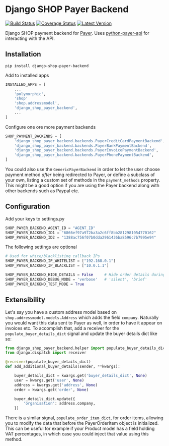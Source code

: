 Django SHOP Payer Backend
=========================

[![Build Status](https://travis-ci.org/dessibelle/django-shop-payer-backend.svg?branch=develop)](https://travis-ci.org/dessibelle/django-shop-payer-backend) [![Coverage Status](https://coveralls.io/repos/dessibelle/django-shop-payer-backend/badge.svg)](https://coveralls.io/r/dessibelle/django-shop-payer-backend) [![Latest Version](https://pypip.in/version/django-shop-payer-backend/badge.svg?style=flat)](https://pypi.python.org/pypi/django-shop-payer-backend/)

Django SHOP payment backend for [Payer](http://payer.se). Uses [python-payer-api](https://github.com/dessibelle/python-payer-api) for interacting with the API.


Installation
------------

	pip install django-shop-payer-backend

Add to installed apps

```python
INSTALLED_APPS = [
    ...
    'polymorphic',
    'shop'
    'shop.addressmodel',
    'django_shop_payer_backend',
    ...
]
```

Configure one ore more payment backends

```python
SHOP_PAYMENT_BACKENDS = [
    'django_shop_payer_backend.backends.PayerCreditCardPaymentBackend',
    'django_shop_payer_backend.backends.PayerBankPaymentBackend',
    'django_shop_payer_backend.backends.PayerInvoicePaymentBackend',
    'django_shop_payer_backend.backends.PayerPhonePaymentBackend',
]
```

You could also use the `GenericPayerBackend` in order to let the user choose
payment method *after* being redirected to Payer, or define a subclass of your
own, listing a custom set of methods in the `payment_methods` property. This
might be a good option if you are using the Payer backend along with other
backends such as Paypal etc. 


Configuration
-------------

Add your keys to settings.py

```python
SHOP_PAYER_BACKEND_AGENT_ID = "AGENT_ID"
SHOP_PAYER_BACKEND_ID1 = "6866ef97a972ba3a2c6ff8bb2812981054770162"
SHOP_PAYER_BACKEND_ID2 = "1388ac756f07b0dda2961436ba8596c7b7995e94"
```

The following settings are optional

```python    
# Used for white/blacklisting callback IPs
SHOP_PAYER_BACKEND_IP_WHITELIST = ["192.168.0.1"]
SHOP_PAYER_BACKEND_IP_BLACKLIST = ["10.0.1.1"] 

SHOP_PAYER_BACKEND_HIDE_DETAILS = False     # Hide order details during payment
SHOP_PAYER_BACKEND_DEBUG_MODE = 'verbose'   # 'silent', 'brief'
SHOP_PAYER_BACKEND_TEST_MODE = True
```

Extensibility
-------------

Let's say you have a custom address model based on `shop.addressmodel.models.Address`
which adds the field `company`. Naturally you would want this data sent to Payer as
well, in order to have it appear on invoices etc. To accomplish that, add a 
receiver for the `populate_buyer_details_dict` signal and update the buyer details
dict like so:

```python
from django_shop_payer_backend.helper import populate_buyer_details_dict
from django.dispatch import receiver

@receiver(populate_buyer_details_dict)
def add_additional_buyer_details(sender, **kwargs):

    buyer_details_dict = kwargs.get('buyer_details_dict', None)
    user = kwargs.get('user', None)
    address = kwargs.get('address', None)
    order = kwargs.get('order', None)

    buyer_details_dict.update({
        'organisation': address.company,
    })
```

There is a similar signal, `populate_order_item_dict`, for order items, allowing you
to modify the data that before the PayerOrderItem object is initialized. This can be
useful for example if your Product model has a field holding VAT percentages, in
which case you could inject that value using this method.
